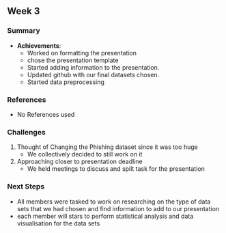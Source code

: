 ## Week 3

### Summary

- **Achievements**:
  - Worked on formatting the presentation
  - chose the presentation template
  - Started adding information to the presentation.
  - Updated github with our final datasets chosen.
  - Started data preprocessing 

### References

- No References used

### Challenges

1. Thought of Changing the Phishing dataset since it was too huge
	- We collectively decided to still work on it 
2. Approaching closer to presentation deadline
    - We held meetings to discuss and spilt task for the presentation

### Next Steps

- All members were tasked to work on researching on the type of data sets that we had chosen and find information to add to our presentation
- each member will stars to perform statistical analysis and data visualisation for the data sets
